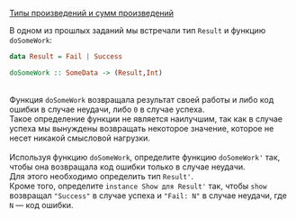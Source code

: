 [Типы произведений и сумм произведений](https://stepik.org/lesson/4985/step/6)

В одном из прошлых заданий мы встречали тип `Result` и функцию `doSomeWork`:  

```haskell
data Result = Fail | Success

doSomeWork :: SomeData -> (Result,Int)
```  
\
Функция `doSomeWork` возвращала результат своей работы и либо код ошибки в случае неудачи, либо `0` в случае успеха.  
Такое определение функции не является наилучшим, так как в случае успеха мы вынуждены возвращать некоторое значение, которое не несет никакой смысловой нагрузки.  
\
Используя функцию `doSomeWork`, определите функцию `doSomeWork'` так, чтобы она возвращала код ошибки только в случае неудачи.  
Для этого необходимо определить тип `Result'`.  
Кроме того, определите `instance Show для Result'` так, чтобы `show` возвращал `"Success"` в случае успеха и `"Fail: N"` в случае неудачи, где `N` — код ошибки.  
